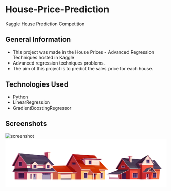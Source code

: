 # House-Price-Prediction
Kaggle House Prediction Competition

## General Information
- This project was made in the House Prices - Advanced Regression Techniques hosted in Kaggle
- Advanced regression techniques problems.
- The aim of this project is to predict the sales price for each house.

## Technologies Used
- Python 
- LinearRegression
- GradientBoostingRegressor

## Screenshots
![screenshot](2205_w015_n001_854a_p30_854.jpg)
<img src="Img/2205_w015_n001_854a_p30_854.jpg" alt="Alt text" title="House Prediction Notebook">
